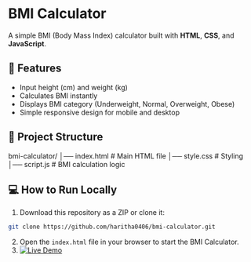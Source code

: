 # BMI Calculator

A simple BMI (Body Mass Index) calculator built with **HTML**, **CSS**, and **JavaScript**.

## 🚀 Features
- Input height (cm) and weight (kg)
- Calculates BMI instantly
- Displays BMI category (Underweight, Normal, Overweight, Obese)
- Simple responsive design for mobile and desktop

## 📂 Project Structure
bmi-calculator/
│── index.html    # Main HTML file
│── style.css     # Styling
│── script.js     # BMI calculation logic

## 💻 How to Run Locally
1. Download this repository as a ZIP or clone it:
   
```bash
git clone https://github.com/haritha0406/bmi-calculator.git
```
2. Open the `index.html` file in your browser to start the BMI Calculator.
3. [![Live Demo](https://img.shields.io/badge/Live%20Demo-Click%20Here-blue?style=for-the-badge)](https://haritha0406.github.io/bmi-calculator/)







